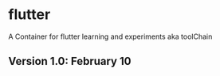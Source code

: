 # flutter


A Container for flutter learning and experiments aka toolChain

## Version 1.0: February 10
